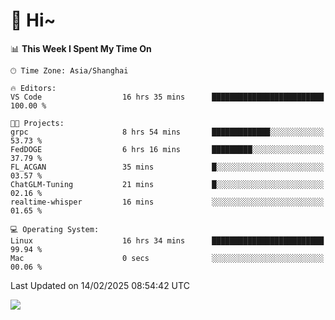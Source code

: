 # 👋 Hi~

<!--START_SECTION:waka-->
📊 **This Week I Spent My Time On** 

```text
🕑︎ Time Zone: Asia/Shanghai

🔥 Editors: 
VS Code                  16 hrs 35 mins      █████████████████████████   100.00 % 

🐱‍💻 Projects: 
grpc                     8 hrs 54 mins       █████████████░░░░░░░░░░░░   53.73 % 
FedDOGE                  6 hrs 16 mins       █████████░░░░░░░░░░░░░░░░   37.79 % 
FL_ACGAN                 35 mins             █░░░░░░░░░░░░░░░░░░░░░░░░   03.57 % 
ChatGLM-Tuning           21 mins             █░░░░░░░░░░░░░░░░░░░░░░░░   02.16 % 
realtime-whisper         16 mins             ░░░░░░░░░░░░░░░░░░░░░░░░░   01.65 % 

💻 Operating System: 
Linux                    16 hrs 34 mins      █████████████████████████   99.94 % 
Mac                      0 secs              ░░░░░░░░░░░░░░░░░░░░░░░░░   00.06 % 
```


 Last Updated on 14/02/2025 08:54:42 UTC
<!--END_SECTION:waka-->

![](https://komarev.com/ghpvc/?username=lvdongyi&label=Profile%20views&color=0e75b6&style=flat)

<!---
lvdongyi/lvdongyi is a ✨ special ✨ repository because its `README.md` (this file) appears on your GitHub profile.
You can click the Preview link to take a look at your changes.
--->
